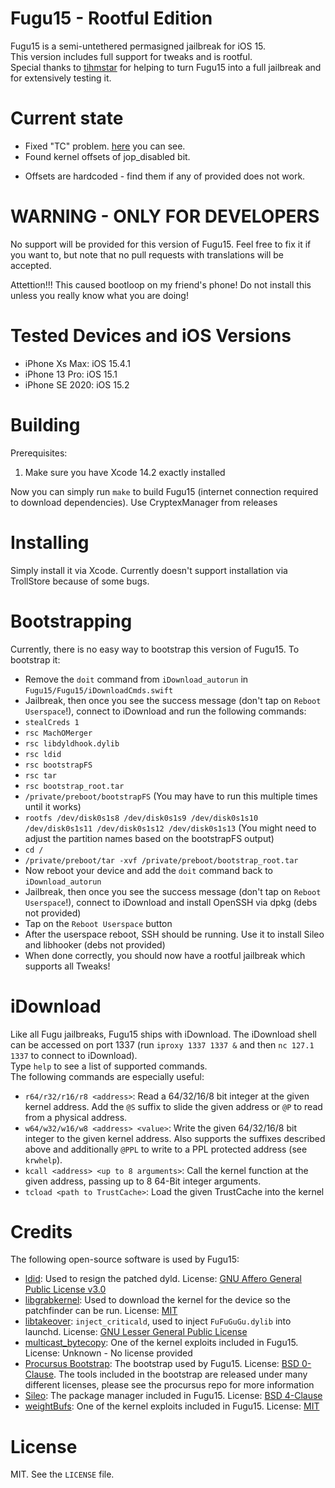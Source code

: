# Fugu15 - Rootful Edition
Fugu15 is a semi-untethered permasigned jailbreak for iOS 15.  
This version includes full support for tweaks and is rootful.  
Special thanks to [tihmstar](https://twitter.com/tihmstar) for helping to turn Fugu15 into a full jailbreak and for extensively testing it.

# Current state
+ Fixed "TC" problem. 
[here](https://ghh-jb.github.io/repo/fugu.jpg) you can see. 
+ Found kernel offsets of jop_disabled bit.
- Offsets are hardcoded - find them if any of provided does not work.

# WARNING - ONLY FOR DEVELOPERS
No support will be provided for this version of Fugu15. Feel free to fix it if you want to, but note that no pull requests with translations will be accepted.

Attettion!!! This caused bootloop on my friend's phone! Do not install this unless you really know what you are doing!

# Tested Devices and iOS Versions
- iPhone Xs Max: iOS 15.4.1
- iPhone 13 Pro: iOS 15.1
- iPhone SE 2020: iOS 15.2

# Building
Prerequisites:  
1. Make sure you have Xcode 14.2 exactly installed

Now you can simply run `make` to build Fugu15 (internet connection required to download dependencies).
Use CryptexManager from releases

# Installing
Simply install it via Xcode. Currently doesn't support installation via TrollStore because of some bugs.

# Bootstrapping
Currently, there is no easy way to bootstrap this version of Fugu15. To bootstrap it:
- Remove the `doit` command from `iDownload_autorun` in `Fugu15/Fugu15/iDownloadCmds.swift`
- Jailbreak, then once you see the success message (don't tap on `Reboot Userspace`!), connect to iDownload and run the following commands:
- `stealCreds 1`
- `rsc MachOMerger`
- `rsc libdyldhook.dylib`
- `rsc ldid`
- `rsc bootstrapFS`
- `rsc tar`
- `rsc bootstrap_root.tar`
- `/private/preboot/bootstrapFS` (You may have to run this multiple times until it works)
- `rootfs /dev/disk0s1s8 /dev/disk0s1s9 /dev/disk0s1s10 /dev/disk0s1s11 /dev/disk0s1s12 /dev/disk0s1s13` (You might need to adjust the partition names based on the bootstrapFS output)
- `cd /`
- `/private/preboot/tar -xvf /private/preboot/bootstrap_root.tar`
- Now reboot your device and add the `doit` command back to `iDownload_autorun`
- Jailbreak, then once you see the success message (don't tap on `Reboot Userspace`!), connect to iDownload and install OpenSSH via dpkg (debs not provided)
- Tap on the `Reboot Userspace` button
- After the userspace reboot, SSH should be running. Use it to install Sileo and libhooker (debs not provided)
- When done correctly, you should now have a rootful jailbreak which supports all Tweaks!

# iDownload
Like all Fugu jailbreaks, Fugu15 ships with iDownload. The iDownload shell can be accessed on port 1337 (run `iproxy 1337 1337 &` and then `nc 127.1 1337` to connect to iDownload).  
Type `help` to see a list of supported commands.  
The following commands are especially useful:
- `r64/r32/r16/r8 <address>`: Read a 64/32/16/8 bit integer at the given kernel address. Add the `@S` suffix to slide the given address or `@P` to read from a physical address.
- `w64/w32/w16/w8 <address> <value>`: Write the given 64/32/16/8 bit integer to the given kernel address. Also supports the suffixes described above and additionally `@PPL` to write to a PPL protected address (see `krwhelp`).
- `kcall <address> <up to 8 arguments>`: Call the kernel function at the given address, passing up to 8 64-Bit integer arguments.
- `tcload <path to TrustCache>`: Load the given TrustCache into the kernel

# Credits
The following open-source software is used by Fugu15:
- [ldid](https://github.com/ProcursusTeam/ldid): Used to resign the patched dyld. License: [GNU Affero General Public License v3.0](https://github.com/ProcursusTeam/ldid/blob/master/COPYING)
- [libgrabkernel](https://github.com/tihmstar/libgrabkernel): Used to download the kernel for the device so the patchfinder can be run. License: [MIT](https://github.com/tihmstar/libgrabkernel/blob/master/LICENSE)
- [libtakeover](https://github.com/tihmstar/libtakeover): `inject_criticald`, used to inject `FuFuGuGu.dylib` into launchd. License: [GNU Lesser General Public License](https://github.com/tihmstar/libtakeover/blob/master/LICENSE)
- [multicast_bytecopy](https://github.com/potmdehex/multicast_bytecopy): One of the kernel exploits included in Fugu15. License: Unknown - No license provided
- [Procursus Bootstrap](https://github.com/ProcursusTeam/Procursus): The bootstrap used by Fugu15. License: [BSD 0-Clause](https://github.com/ProcursusTeam/Procursus/blob/main/LICENSE). The tools included in the bootstrap are released under many different licenses, please see the procursus repo for more information
- [Sileo](https://github.com/Sileo/Sileo): The package manager included in Fugu15. License: [BSD 4-Clause](https://github.com/Sileo/Sileo/blob/main/LICENSE)
- [weightBufs](https://github.com/0x36/weightBufs): One of the kernel exploits included in Fugu15. License: [MIT](https://github.com/0x36/weightBufs/blob/main/LICENSE)

# License
MIT. See the `LICENSE` file.
